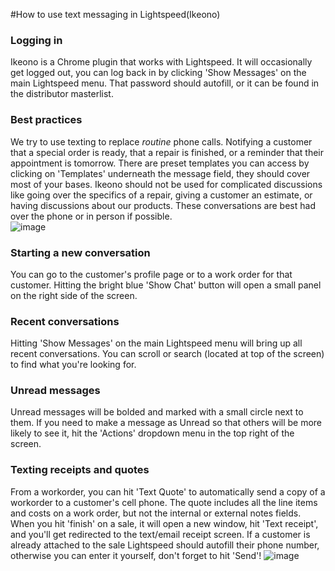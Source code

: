 #How to use text messaging in Lightspeed(Ikeono)
### Logging in
Ikeono is a Chrome plugin that works with Lightspeed. It will occasionally get logged out, you can log back in by clicking 'Show Messages' on the main Lightspeed menu. That password should autofill, or it can be found in the distributor masterlist.
### Best practices 
We try to use texting to replace *routine* phone calls. Notifying a customer that a special order is ready, that a repair is finished, or a reminder that their appointment is tomorrow. There are preset templates you can access by clicking on 'Templates' underneath the message field, they should cover most of your bases. Ikeono should not be used for complicated discussions like going over the specifics of a repair, giving a customer an estimate, or having discussions about our products. These conversations are best had over the phone or in person if possible.  
![image](/ikeonotemplate.png)
### Starting a new conversation
You can go to the customer's profile page or to a work order for that customer. Hitting the bright blue 'Show Chat' button will open a small panel on the right side of the screen.
### Recent conversations
Hitting 'Show Messages' on the main Lightspeed menu will bring up all recent conversations. You can scroll or search (located at top of the screen) to find what you're looking for. 
### Unread messages
Unread messages will be bolded and marked with a small circle next to them. If you need to make a message as Unread so that others will be more likely to see it, hit the 'Actions' dropdown menu in the top right of the screen.
### Texting receipts and quotes
From a workorder, you can hit 'Text Quote' to automatically send a copy of a workorder to a customer's cell phone. The quote includes all the line items and costs on a work order, but not the internal or external notes fields. 
When you hit 'finish' on a sale, it will open a new window, hit 'Text receipt', and you'll get redirected to the text/email receipt screen. If a customer is already attached to the sale Lightspeed should autofill their phone number, otherwise you can enter it yourself, don't forget to hit 'Send'!
![image](/textreceipt.png) 